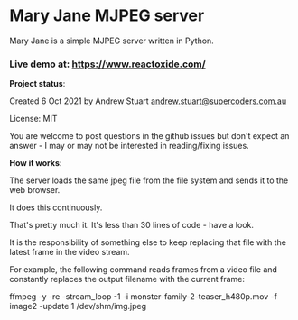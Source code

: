 # Mary Jane MJPEG server

Mary Jane is a simple MJPEG server written in Python.

### Live demo at: https://www.reactoxide.com/

**Project status**:

Created 6 Oct 2021 by Andrew Stuart andrew.stuart@supercoders.com.au

License: MIT

You are welcome to post questions in the github issues but don't expect an answer - I may or may not be interested in reading/fixing issues.

**How it works**:

The server loads the same jpeg file from the file system and sends it to the web browser.

It does this continuously.

That's pretty much it.  It's less than 30 lines of code - have a look.

It is the responsibility of something else to keep replacing that file with the latest frame in the video stream.

For example, the following command reads frames from a video file and constantly replaces the output filename with the current frame:

ffmpeg -y -re  -stream_loop -1 -i monster-family-2-teaser_h480p.mov  -f image2 -update 1 /dev/shm/img.jpeg

